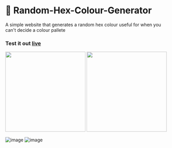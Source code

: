 # 🎨 Random-Hex-Colour-Generator

<p> A simple website that generates a random hex colour useful for when you can't decide a colour pallete </p>

<h3> Test it out <a href="https://montydriver.github.io/Random-Hex-Colour-Generator/" target="_blank">live</a> </h3>


<img src="https://user-images.githubusercontent.com/55710230/183639656-eac717f5-f93f-4b8c-98ec-dee06398181f.png" width = 250 height = 250>
<img src="https://user-images.githubusercontent.com/55710230/183639741-2935a6be-6290-41aa-80ea-634ddecdbba7.png" width = 250 height = 250>

![image](https://user-images.githubusercontent.com/55710230/183639656-eac717f5-f93f-4b8c-98ec-dee06398181f.png)
![image](https://user-images.githubusercontent.com/55710230/183639741-2935a6be-6290-41aa-80ea-634ddecdbba7.png)
